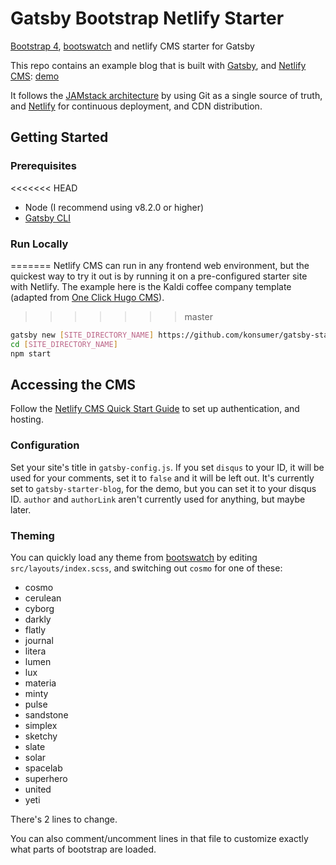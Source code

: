 # Gatsby Bootstrap Netlify Starter

[Bootstrap 4](http://getbootstrap.com/), [bootswatch](https://bootswatch.com/) and netlify CMS starter for Gatsby

This repo contains an example blog that is built with [Gatsby](https://www.gatsbyjs.org/), and [Netlify CMS](https://netlifycms.org): [demo](https://gatsby-starter-bootstrap-netlify.netlify.com)

It follows the [JAMstack architecture](https://jamstack.org) by using Git as a single source of truth, and [Netlify](netlify.com) for continuous deployment, and CDN distribution.

## Getting Started

### Prerequisites

<<<<<<< HEAD
* Node (I recommend using v8.2.0 or higher)
* [Gatsby CLI](https://www.gatsbyjs.org/docs/)

### Run Locally
=======
Netlify CMS can run in any frontend web environment, but the quickest way to try it out is by running it on a pre-configured starter site with Netlify. The example here is the Kaldi coffee company template (adapted from [One Click Hugo CMS](https://github.com/netlify-templates/one-click-hugo-cms)).
>>>>>>> master

```sh
gatsby new [SITE_DIRECTORY_NAME] https://github.com/konsumer/gatsby-starter-bootstrap-netlify/
cd [SITE_DIRECTORY_NAME]
npm start
```

## Accessing the CMS

Follow the [Netlify CMS Quick Start Guide](https://www.netlifycms.org/docs/quick-start/#authentication) to set up authentication, and hosting.

### Configuration

Set your site's title in `gatsby-config.js`. If you set `disqus` to your ID, it will be used for your comments, set it to `false` and it will be left out. It's currently set to `gatsby-starter-blog`, for the demo, but you can set it to your disqus ID. `author` and `authorLink` aren't currently used for anything, but maybe later.


### Theming

You can quickly load any theme from [bootswatch](https://bootswatch.com/) by editing `src/layouts/index.scss`, and switching out `cosmo` for one of these:

* cosmo
* cerulean
* cyborg
* darkly
* flatly
* journal
* litera
* lumen
* lux
* materia
* minty
* pulse
* sandstone
* simplex
* sketchy
* slate
* solar
* spacelab
* superhero
* united
* yeti

There's 2 lines to change.

You can also comment/uncomment lines in that file to customize exactly what parts of bootstrap are loaded.
